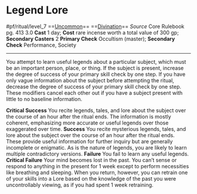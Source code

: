 # Legend Lore
#pf/ritual/level_7
==[Uncommon](../../../Traits/Uncommon.md)== ==[Divination](../../../Traits/Divination.md)==
*Source* Core Rulebook pg. 413 3.0
**Cast** 1 day; **Cost** rare incense worth a total value of 300 gp; **Secondary Casters** 2
**Primary Check** Occultism (master); **Secondary Check** Performance, Society

---
You attempt to learn useful legends about a particular subject, which must be an important person, place, or thing. If the subject is present, increase the degree of success of your primary skill check by one step. If you have only vague information about the subject before attempting the ritual, decrease the degree of success of your primary skill check by one step. These modifiers cancel each other out if you have a subject present with little to no baseline information.

**Critical Success** You recite legends, tales, and lore about the subject over the course of an hour after the ritual ends. The information is mostly coherent, emphasizing more accurate or useful legends over those exaggerated over time.
**Success** You recite mysterious legends, tales, and lore about the subject over the course of an hour after the ritual ends. These provide useful information for further inquiry but are generally incomplete or enigmatic. As is the nature of legends, you are likely to learn multiple contradictory versions.
**Failure** You fail to learn any useful legends.
**Critical Failure** Your mind becomes lost in the past. You can’t sense or respond to anything in the present for 1 week except to perform necessities like breathing and sleeping. When you return, however, you can retrain one of your skills into a Lore based on the knowledge of the past you were uncontrollably viewing, as if you had spent 1 week retraining.